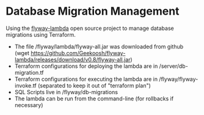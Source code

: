 # Database Migration Management
Using the [flyway-lambda](https://github.com/Geekoosh/flyway-lambda) open source project to manage database migrations using Terraform.

* The file /flyway/lambda/flyway-all.jar was downloaded from github (wget https://github.com/Geekoosh/flyway-lambda/releases/download/v0.8/flyway-all.jar)
* Terraform configurations for deploying the lambda are in /server/db-migration.tf
* Terraform configurations for executing the lambda are in /flyway/flyway-invoke.tf (separated to keep it out of "terraform plan")
* SQL Scripts live in /flyway/db-migrations
* The lambda can be run from the command-line (for rollbacks if necessary)